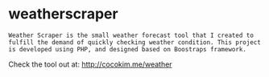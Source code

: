 # weatherscraper

    Weather Scraper is the small weather forecast tool that I created to fulfill the demand of quickly checking weather condition. This project is developed using PHP, and designed based on Boostraps framework. 

Check the tool out at: http://cocokim.me/weather
